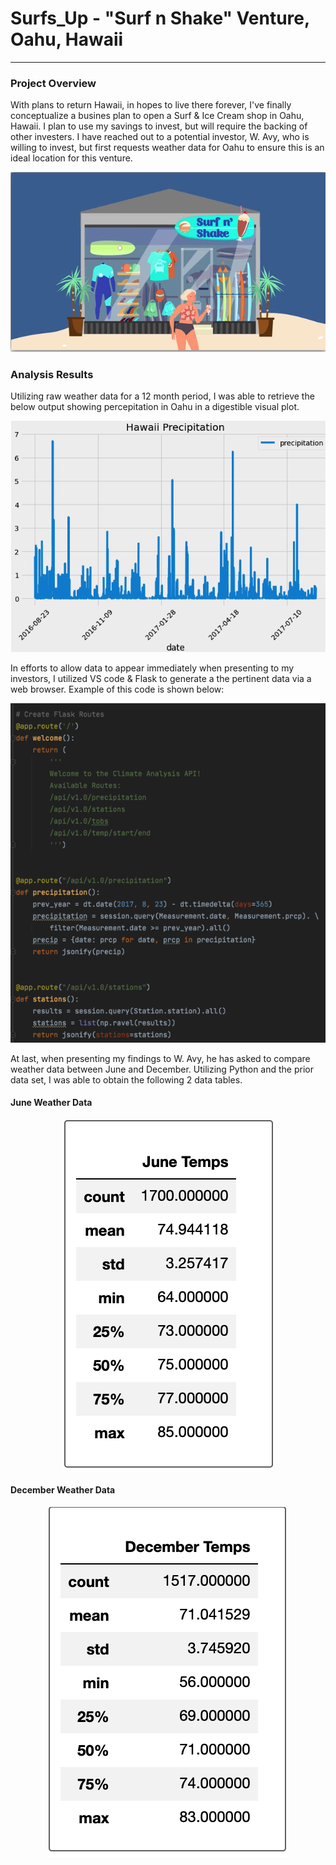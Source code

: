 # Surfs_Up - "Surf n Shake" Venture, Oahu, Hawaii
-----
### Project Overview
With plans to return Hawaii, in hopes to live there forever, I've finally conceptualize a busines plan to open a Surf & Ice Cream shop in Oahu, Hawaii. I plan to use my savings to invest, but will require the backing of other investers. I have reached out to a potential investor, W. Avy, who is willing to invest, but first requests weather data for Oahu to ensure this is an ideal location for this venture. 

<p align="center">
  <img src="https://github.com/KEGANCP/Surfs_Up/blob/main/resources/surfnshake.png" alt="Surf N shake"/>
</p>

### Analysis Results
Utilizing raw weather data for a 12 month period, I was able to retrieve the below output showing percepitation in Oahu in a digestible visual plot.

<p align="center">
  <img src="https://github.com/KEGANCP/Surfs_Up/blob/main/resources/percip_plot.png" alt="Perc Plot"/>
</p>

In efforts to allow data to appear immediately when presenting to my investors, I utilized VS code & Flask to generate a the pertinent data via a web browser. Example of this code is shown below:

<p align="center">
  <img src="https://github.com/KEGANCP/Surfs_Up/blob/main/resources/FlaskVScode.png" alt="Flask Code"/>
</p>

At last, when presenting my findings to W. Avy, he has asked to compare weather data between June and December. Utilizing Python and the prior data set, I was able to obtain the following 2 data tables.

#### June Weather Data
<p align="center">
  <img src="https://github.com/KEGANCP/Surfs_Up/blob/main/resources/june%20temps.png" alt="June"/>
</p>

#### December Weather Data
<p align="center">
  <img src="https://github.com/KEGANCP/Surfs_Up/blob/main/resources/dec%20temps.png" alt="Dec"/>
</p>


